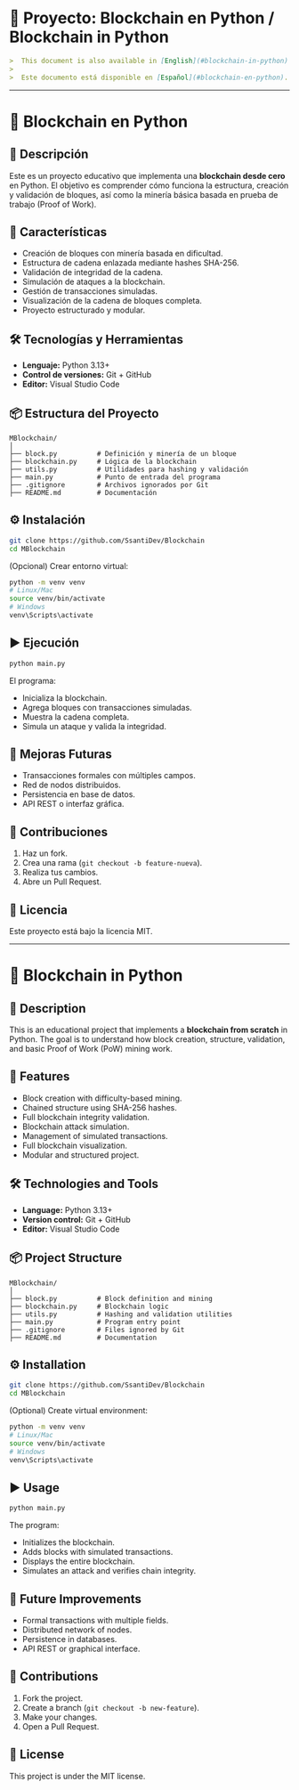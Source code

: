 # 🧱 Proyecto: Blockchain en Python / Blockchain in Python
````markdown
>  This document is also available in [English](#blockchain-in-python). 
>
>  Este documento está disponible en [Español](#blockchain-en-python).
````

---

# 🧱 Blockchain en Python

## 📄 Descripción

Este es un proyecto educativo que implementa una **blockchain desde cero** en Python. El objetivo es comprender cómo funciona la estructura, creación y validación de bloques, así como la minería básica basada en prueba de trabajo (Proof of Work).

## 🚀 Características

- Creación de bloques con minería basada en dificultad.
- Estructura de cadena enlazada mediante hashes SHA-256.
- Validación de integridad de la cadena.
- Simulación de ataques a la blockchain.
- Gestión de transacciones simuladas.
- Visualización de la cadena de bloques completa.
- Proyecto estructurado y modular.

## 🛠️ Tecnologías y Herramientas

- **Lenguaje:** Python 3.13+
- **Control de versiones:** Git + GitHub
- **Editor:** Visual Studio Code

## 📦 Estructura del Proyecto

```text
MBlockchain/
│
├── block.py          # Definición y minería de un bloque
├── blockchain.py     # Lógica de la blockchain
├── utils.py          # Utilidades para hashing y validación
├── main.py           # Punto de entrada del programa
├── .gitignore        # Archivos ignorados por Git
├── README.md         # Documentación
````

## ⚙️ Instalación

```bash
git clone https://github.com/SsantiDev/Blockchain
cd MBlockchain
```

(Opcional) Crear entorno virtual:

```bash
python -m venv venv
# Linux/Mac
source venv/bin/activate
# Windows
venv\Scripts\activate
```

## ▶️ Ejecución

```bash
python main.py
```

El programa:

* Inicializa la blockchain.
* Agrega bloques con transacciones simuladas.
* Muestra la cadena completa.
* Simula un ataque y valida la integridad.

## 🧩 Mejoras Futuras

* Transacciones formales con múltiples campos.
* Red de nodos distribuidos.
* Persistencia en base de datos.
* API REST o interfaz gráfica.

## 🤝 Contribuciones

1. Haz un fork.
2. Crea una rama (`git checkout -b feature-nueva`).
3. Realiza tus cambios.
4. Abre un Pull Request.

## 📄 Licencia

Este proyecto está bajo la licencia MIT.

---

# 🧱 Blockchain in Python

## 📄 Description

This is an educational project that implements a **blockchain from scratch** in Python. The goal is to understand how block creation, structure, validation, and basic Proof of Work (PoW) mining work.

## 🚀 Features

* Block creation with difficulty-based mining.
* Chained structure using SHA-256 hashes.
* Full blockchain integrity validation.
* Blockchain attack simulation.
* Management of simulated transactions.
* Full blockchain visualization.
* Modular and structured project.

## 🛠️ Technologies and Tools

* **Language:** Python 3.13+
* **Version control:** Git + GitHub
* **Editor:** Visual Studio Code

## 📦 Project Structure

```text
MBlockchain/
│
├── block.py          # Block definition and mining
├── blockchain.py     # Blockchain logic
├── utils.py          # Hashing and validation utilities
├── main.py           # Program entry point
├── .gitignore        # Files ignored by Git
├── README.md         # Documentation
```

## ⚙️ Installation

```bash
git clone https://github.com/SsantiDev/Blockchain
cd MBlockchain
```

(Optional) Create virtual environment:

```bash
python -m venv venv
# Linux/Mac
source venv/bin/activate
# Windows
venv\Scripts\activate
```

## ▶️ Usage

```bash
python main.py
```

The program:

* Initializes the blockchain.
* Adds blocks with simulated transactions.
* Displays the entire blockchain.
* Simulates an attack and verifies chain integrity.

## 🧩 Future Improvements

* Formal transactions with multiple fields.
* Distributed network of nodes.
* Persistence in databases.
* API REST or graphical interface.

## 🤝 Contributions

1. Fork the project.
2. Create a branch (`git checkout -b new-feature`).
3. Make your changes.
4. Open a Pull Request.

## 📄 License

This project is under the MIT license.
